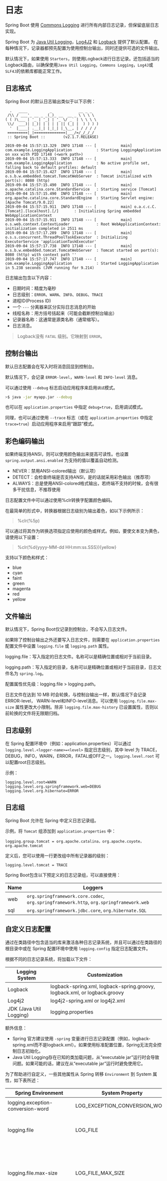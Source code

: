 # 日志

Spring Boot 使用 [Commons Logging](https://commons.apache.org/proper/commons-logging/) 进行所有内部日志记录，但保留底层日志实现。

Spring Boot 为 [Java Util Logging](https://docs.oracle.com/javase/8/docs/api//java/util/logging/package-summary.html)，[Log4J2](https://logging.apache.org/log4j/2.x/) 和 [Logback](https://logback.qos.ch/) 提供了默认配置。 在每种情况下，记录器都预先配置为使用控制台输出，同时还提供可选的文件输出。

默认情况下，如果使用 `Starters`，则使用Logback进行日志记录。还包括适当的Logback路由，以确保使用`Java Util Logging`，`Commons Logging`，`Log4J`或`SLF4J`的依赖库都能正常工作。

## 日志格式

Spring Boot 的默认日志输出类似于以下示例：

```log
  .   ____          _            __ _ _
 /\\ / ___'_ __ _ _(_)_ __  __ _ \ \ \ \
( ( )\___ | '_ | '_| | '_ \/ _` | \ \ \ \
 \\/  ___)| |_)| | | | | || (_| |  ) ) ) )
  '  |____| .__|_| |_|_| |_\__, | / / / /
 =========|_|==============|___/=/_/_/_/
 :: Spring Boot ::        (v2.1.7.RELEASE)

2019-09-04 15:57:13.329  INFO 17148 --- [           main] com.example.LoggingApplication           : Starting LoggingApplication on xxx with PID 17148 (<work path>)
2019-09-04 15:57:13.333  INFO 17148 --- [           main] com.example.LoggingApplication           : No active profile set, falling back to default profiles: default
2019-09-04 15:57:15.427  INFO 17148 --- [           main] o.s.b.w.embedded.tomcat.TomcatWebServer  : Tomcat initialized with port(s): 8080 (http)
2019-09-04 15:57:15.490  INFO 17148 --- [           main] o.apache.catalina.core.StandardService   : Starting service [Tomcat]
2019-09-04 15:57:15.490  INFO 17148 --- [           main] org.apache.catalina.core.StandardEngine  : Starting Servlet engine: [Apache Tomcat/9.0.22]
2019-09-04 15:57:15.911  INFO 17148 --- [           main] o.a.c.c.C.[Tomcat].[localhost].[/]       : Initializing Spring embedded WebApplicationContext
2019-09-04 15:57:15.911  INFO 17148 --- [           main] o.s.web.context.ContextLoader            : Root WebApplicationContext: initialization completed in 2511 ms
2019-09-04 15:57:17.289  INFO 17148 --- [           main] o.s.s.concurrent.ThreadPoolTaskExecutor  : Initializing ExecutorService 'applicationTaskExecutor'
2019-09-04 15:57:17.738  INFO 17148 --- [           main] o.s.b.w.embedded.tomcat.TomcatWebServer  : Tomcat started on port(s): 8080 (http) with context path ''
2019-09-04 15:57:17.747  INFO 17148 --- [           main] com.example.LoggingApplication           : Started LoggingApplication in 5.238 seconds (JVM running for 9.214)
```

日志输出包含以下内容：

- 日期时间：精度为毫秒
- 日志级别：`ERROR`、`WARN`、`INFO`、`DEBUG`、`TRACE`
- 进程ID(Process ID)
- 一个 `---` 分离器来区分实际日志消息的开始
- 线程名称：用方括号括起来（可能会截断控制台输出）
- 记录器名称：这通常是源类名称（通常缩写）。
- 日志消息。

> Logback没有 `FATAL` 级别。它映射到 `ERROR`。

## 控制台输出

默认日志配置会在写入时将消息回显到控制台。

默认情况下，会记录 `ERROR-level`，`WARN-level` 和 `INFO-level` 消息。

可以通过使用 `--debug` 标志启动应用程序来启用`调试`模式。

```bash
>$ java -jar myapp.jar --debug
```

也可以在 `application.properties` 中指定 `debug=true`，启用调试模式。

同理，也可以通过使用 `--trace` 标志（或在 `application.properties` 中指定 `trace=true`）启动应用程序来启用“跟踪”模式。

## 彩色编码输出

如果终端支持ANSI，则可以使用颜色输出来提高可读性。也设置 `spring.output.ansi.enabled` 为支持的值以覆盖自动检测。

- NEVER：禁用ANSI-colored输出（默认项）
- DETECT：会检查终端是否支持ANSI，是的话就采用彩色输出（推荐项）
- ALWAYS：总是使用ANSI-colored格式输出，若终端不支持的时候，会有很多干扰信息，不推荐使用

日志配置文件中可以通过使用%clr转换字配置颜色编码。

在最简单的形式中，转换器根据日志级别为输出着色，如以下示例所示：

> %clr(%5p)

可以通过将其作为转换选项指定应使用的颜色或样式。例如，要使文本变为黄色，请使用以下设置：

> %clr(%d{yyyy-MM-dd HH:mm:ss.SSS}){yellow}

支持以下颜色和样式：

- blue
- cyan
- faint
- green
- magenta
- red
- yellow

## 文件输出

默认情况下，Spring Boot仅记录到控制台，不会写入日志文件。

如果除了控制台输出之外还要写入日志文件，则需要在 `application.properties` 配置文件中设置 `logging.file` 或 `logging.path` 属性。

logging.file：写入指定的日志文件。名称可以是精确位置或相对于当前目录。

logging.path：写入指定的目录，名称可以是精确位置或相对于当前目录，日志文件名为 `spring.log`。

配置属性优先级：logging.file > logging.path。

日志文件在达到 10 MB 时会轮换，与控制台输出一样，默认情况下会记录ERROR-level， WARN-level和INFO-level消息。可以使用 `logging.file.max-size` 属性更改大小限制。除非 `logging.file.max-history` 已设置属性，否则以前轮换的文件将无限期归档。

## 日志级别

在 Spring 配置环境中（例如：application.properties）可以通过 `logging.level.<logger-name>=<level>` 指定日志级别，其中 level 为 TRACE，DEBUG，INFO，WARN，ERROR，FATAL或OFF之一。`logging.level.root` 可以配置root日志级别。

示例：

```properties
logging.level.root=WARN
logging.level.org.springframework.web=DEBUG
logging.level.org.hibernate=ERROR
```

## 日志组

Spring Boot 允许在 Spring 中定义日志记录组。

示例，将 `Tomcat` 组添加到 `application.properties` 中：

```properties
logging.group.tomcat = org.apache.catalina，org.apache.coyote，org.apache.tomcat
```

定义后，您可以使用一行更改组中所有记录器的级别：

```properties
logging.level.tomcat = TRACE
```

Spring Boot包含以下预定义的日志记录组，可以直接使用：

| Name | Loggers                                                                                 |
| ---- | --------------------------------------------------------------------------------------- |
| web  | `org.springframework.core.codec`, `org.springframework.http`, `org.springframework.web` |
| sql  | `org.springframework.jdbc.core`, `org.hibernate.SQL`                                    |

## 自定义日志配置

通过在类路径中包含适当的库来激活各种日志记录系统，并且可以通过在类路径的根目录中或在 Spring 配置环境中使用 `logging.config` 指定日志配置文件。

根据不同的日志记录系统，将加载以下文件：

| Logging System          | Customization                                                             |
| ----------------------- | ------------------------------------------------------------------------- |
| Logback                 | logback-spring.xml, logback-spring.groovy, logback.xml, or logback.groovy |
| Log4j2                  | log4j2-spring.xml or log4j2.xml                                           |
| JDK (Java Util Logging) | logging.properties                                                        |

额外信息：

- Spring 官方建议使用 `-spring` 变量进行日志记录配置（例如，logback-spring.xml而不是logback.xml）。如果使用标准配置位置，Spring无法完全控制日志初始化。
- Java Util Logging存在已知的类加载问题，从“executable jar”运行时会导致问题。如果可能的话，建议在从“executable jar”运行时避免使用它。

为了帮助进行自定义，一些其他属性从 Spring 转移 `Environment` 到 System 属性，如下表所述：

| Spring Environment                | System Property               | Comments                                                                        |
| --------------------------------- | ----------------------------- | ------------------------------------------------------------------------------- |
| logging.exception-conversion-word | LOG_EXCEPTION_CONVERSION_WORD | 记录异常时使用的转换字。                                                        |
| logging.file                      | LOG_FILE                      | 如果已定义，则在默认日志配置中使用它。                                          |
| logging.file.max-size             | LOG_FILE_MAX_SIZE             | 最大日志文件大小（如果启用了LOG_FILE）。（仅支持默认的Logback设置。）           |
| logging.file.max-history          | LOG_FILE_MAX_HISTORY          | 要保留的最大归档日志文件数（如果启用了LOG_FILE）。（仅支持默认的Logback设置。） |
| logging.path                      | LOG_PATH                      | 如果已定义，则在默认日志配置中使用它。                                          |
| logging.pattern.console           | CONSOLE_LOG_PATTERN           | 要在控制台上使用的日志模式（stdout）。（仅支持默认的Logback设置。）             |
| logging.pattern.dateformat        | LOG_DATEFORMAT_PATTERN        | 日志日期格式的Appender模式。（仅支持默认的Logback设置。）                       |
| logging.pattern.file              | FILE_LOG_PATTERN              | 要在文件中使用的日志模式（如果LOG_FILE已启用）。（仅支持默认的Logback设置。）   |
| logging.pattern.level             | LOG_LEVEL_PATTERN             | 呈现日志级别时使用的格式（默认%5p）。（仅支持默认的Logback设置。）              |
| PID                               | PID                           | 当前进程ID（如果可能，则在未定义为OS环境变量时发现）。                          |

所有受支持的日志记录系统在分析其配置文件时都可以查阅系统属性。有关 `spring-boot.jar` 示例，请参阅默认配置：

- [Logback](https://github.com/spring-projects/spring-boot/blob/master/spring-boot-project/spring-boot/src/main/resources/org/springframework/boot/logging/logback/defaults.xml)
- [Log4j 2](https://github.com/spring-projects/spring-boot/blob/master/spring-boot-project/spring-boot/src/main/resources/org/springframework/boot/logging/log4j2/log4j2.xml)
- [Java Util logging](https://github.com/spring-projects/spring-boot/blob/master/spring-boot-project/spring-boot/src/main/resources/org/springframework/boot/logging/java/logging-file.properties)

注意事项：

- 如果要在日志记录属性中使用占位符，则应使用 Spring Boot 的语法而不是底层框架的语法。值得注意的是，如果使用Logback，则应将其 `: (冒号空格)` 用作属性名称与其默认值之间的分隔符，而不是使用 `:-`。
- 您可以通过仅覆盖LOG_LEVEL_PATTERN（或logging.pattern.level使用Logback）将MDC和其他临时内容添加到日志行 。例如，如果使用 logging.pattern.level=user:%X{user} %5p，则默认日志格式包含“user”的MDC条目（如果存在）

## MDC

[MDC](https://logback.qos.ch/manual/mdc.html)：Mapped Diagnostic Context，简单来说就是日志的增强功能，如果配置了MDC，并添加了相应的key value，就会在打日志的时候把key对应的value打印出来。

内部是用ThreadLocal来实现的，可以携带当前线程的context信息。

## Logback Extensions

Spring Boot包含许多Logback扩展，可以帮助进行高级配置。可以在 `logback-spring.xml` 配置文件中使用这些扩展名。

注意事项：

- 由于标准 `logback.xml` 配置文件加载过早，因此无法在其中使用扩展。您需要使用 `logback-spring.xml` 或定义 `logging.config` 属性。
- 扩展不能与 Logback 的[配置扫描](https://logback.qos.ch/manual/configuration.html#autoScan)一起使用。

## Profile-specific Configuration

`<springProfile>`标签可以选择性地包括或排除基于 Spring 对应环境部分的配置。

在 `<configuration>` 元素内的任何位置都支持这种 `Profile sections`。使用 `name` 属性指定接受哪个环境的配置。

`<springProfile>` 标记可包含一个 profile 的名称（例如 `staging`）或 `profile expression`表达式。例如，`A profile expression` 允许表达更复杂的 profile 逻辑：`production & (eu-central | eu-west)`。更详细的信息，请查阅[参考指南](https://docs.spring.io/spring/docs/5.1.9.RELEASE/spring-framework-reference/core.html#beans-definition-profiles-java)。

示例如下：

```xml
<springProfile name="staging">
  <!-- configuration to be enabled when the "staging" profile is active -->
</springProfile>

<springProfile name="dev | staging">
  <!-- configuration to be enabled when the "dev" or "staging" profiles are active -->
</springProfile>

<springProfile name="!production">
  <!-- configuration to be enabled when the "production" profile is not active -->
</springProfile>
```

## Environment Properties

`<springProperty>`标签允许在日志配置中声明 Spring 中的属性 Environment 以便在 Logback 中使用。可以通过这种方式在 Logback 配置中访问 `application.properties` 文件中的值。

`<springProperty>` 标签的工作方式与 Logback 的标准 `<property>` 标签类似。但是，value 可以指定 `source` 属性（来自Environment），而不是指定直接属性。

如果需要将属性存储在 `local` 范围之外的其他位置，则可以使用 `scope` 属性。

如果需要默认值（如果未在中设置属性 Environment），则可以使用该 `defaultValue` 属性。

以下示例显示如何使用在Logback中定义的属性：

```xml
<springProperty scope="context" name="fluentHost" source="myapp.fluentd.host" defaultValue="localhost"/>
<appender name="FLUENT" class="ch.qos.logback.more.appenders.DataFluentAppender">
  <remoteHost>${fluentHost}</remoteHost>
  ...
</appender>
```

注意事项：

- source的值必须满足短横线隔开式(The source must be specified in kebab case (such as my.property-name). However, properties can be added to the Environment by using the relaxed rules.)

## Spring Boot中使用Logback

Logback官方网站：[Logback](https://logback.qos.ch/)。

一个在webapp程序中设置SLF4J和LOGBack的教程：[教程](https://wiki.base22.com/btg/how-to-setup-slf4j-and-logback-in-a-web-app-fast-35488048.html)。

在 `spring-boot-starter` 依赖中包含 `spring-boot-starter-logging` 依赖，以下是 `spring-boot-starter-logging` pom文件中的依赖：

```xml
<dependencies>
  <dependency>
    <groupId>ch.qos.logback</groupId>
    <artifactId>logback-classic</artifactId>
    <version>1.2.3</version>
    <scope>compile</scope>
  </dependency>
  <dependency>
    <groupId>org.apache.logging.log4j</groupId>
    <artifactId>log4j-to-slf4j</artifactId>
    <version>2.11.2</version>
    <scope>compile</scope>
  </dependency>
  <dependency>
    <groupId>org.slf4j</groupId>
    <artifactId>jul-to-slf4j</artifactId>
    <version>1.7.26</version>
    <scope>compile</scope>
  </dependency>
</dependencies>
```

可以看到，只要引入任意一个包含`spring-boot-starter`的依赖，就已经包含了 slf4j 和 logback 依赖，不需要自己去引入。

### 一个logback的示例配置

Spring 官方推荐日志框架的配置文件使用 xxx-spring.xml 这种形式，因为这种形式可以使用 `<springProperty/>` 这个标签获取 Spring 环境配置。

这里贴一个 logback-spring.xml 的示例配置文件：

```xml
<?xml version="1.0" encoding="UTF-8"?>
<!--
    日志级别从低到高分为TRACE < DEBUG < INFO < WARN < ERROR < FATAL，如果设置为WARN，则低于WARN的信息都不会输出
    scan:当此属性设置为true时，配置文件如果发生改变，将会被重新加载，默认值为true
    scanPeriod:设置监测配置文件是否有修改的时间间隔，如果没有给出时间单位，默认单位是毫秒。当scan为true时，此属性生效。默认的时间间隔为1分钟。
    debug:当此属性设置为true时，将打印出logback内部日志信息，实时查看logback运行状态。默认值为false。
-->
<configuration  scan="true" scanPeriod="10 seconds">

    <!-- 引入默认的logback配置文件 -->
    <include resource="org/springframework/boot/logging/logback/defaults.xml"/>

    <!--
        Environment Properties
        通过定义的值会被插入到logger上下文中，定义变量后，可以使“${}”来使用变量。
    -->
    <springProperty scope="context" name="springAppName" source="spring.application.name"/>
    <springProperty scope="context" name="LOG_HOME" source="logging.file.path"/>
    <property name="LOG_FILE" value="${springAppName}"/>

    <!-- 彩色日志 -->
    <!-- 彩色日志依赖的渲染类 -->
    <conversionRule conversionWord="clr"
                    converterClass="org.springframework.boot.logging.logback.ColorConverter"/>
    <conversionRule conversionWord="wex"
                    converterClass="org.springframework.boot.logging.logback.WhitespaceThrowableProxyConverter"/>
    <conversionRule conversionWord="wEx"
                    converterClass="org.springframework.boot.logging.logback.ExtendedWhitespaceThrowableProxyConverter"/>

    <!--
        %p:输出优先级，即DEBUG,INFO,WARN,ERROR,FATAL
        %r:输出自应用启动到输出该日志讯息所耗费的毫秒数
        %t:输出产生该日志事件的线程名
        %f:输出日志讯息所属的类别的类别名
        %c:输出日志讯息所属的类的全名
        %d:输出日志时间点的日期或时间，指定格式的方式： %d{yyyy-MM-dd HH:mm:ss}
        %l:输出日志事件的发生位置，即输出日志讯息的语句在他所在类别的第几行。
        %m:输出代码中指定的讯息，如log(message)中的message
        %n:输出一个换行符号
    -->

    <!-- 彩色日志格式 -->
    <property name="CONSOLE_LOG_PATTERN"
              value="${CONSOLE_LOG_PATTERN:-%clr(%d{yyyy-MM-dd HH:mm:ss.SSS}){faint} %clr(${LOG_LEVEL_PATTERN:-%5p}) %clr(${PID:- }){magenta} %clr(---){faint} %clr([%15.15t]){faint} %clr(%-40.40logger{39}){cyan} %clr(:){faint} %m%n${LOG_EXCEPTION_CONVERSION_WORD:-%wEx}}"/>

    <!--格式化输出：%d表示日期，%thread表示线程名，%-5level：级别从左显示5个字符宽度 %msg：日志消息，%n是换行符-->
    <property name="pattern"
              value="%d{yyyyMMdd:HH:mm:ss.SSS} [%thread] %-5level  %msg%n"/>

    <!--
        Appender: 设置日志信息的去向,常用的有以下几个
            ch.qos.logback.core.ConsoleAppender (控制台)
            ch.qos.logback.core.rolling.RollingFileAppender (文件大小到达指定尺寸的时候产生一个新文件)
            ch.qos.logback.core.FileAppender (文件)
    -->

    <!-- Appender to log to console -->
    <appender name="console" class="ch.qos.logback.core.ConsoleAppender">
        <!-- ThresholdFilter:阀值过滤器，过滤阈值水平以下的事件。 -->
        <filter class="ch.qos.logback.classic.filter.ThresholdFilter">
            <!-- Minimum logging level to be presented in the console logs-->
            <level>DEBUG</level>
        </filter>
        <!-- 对记录事件进行格式化 -->
        <encoder>
            <pattern>${CONSOLE_LOG_PATTERN}</pattern>
            <charset>UTF-8</charset>
        </encoder>
    </appender>

    <!-- Appender to log to file -->
    <appender name="flatFile" class="ch.qos.logback.core.rolling.RollingFileAppender">
        <!-- 被写入的文件名，可以是相对目录，也可以是绝对目录，如果上级目录不存在会自动创建 -->
        <file>${LOG_HOME}/${LOG_FILE}.log</file>
        <!-- 当发生滚动时，决定RollingFileAppender的行为，涉及文件移动和重命名。属性class定义具体的滚动策略类 -->
        <rollingPolicy class="ch.qos.logback.core.rolling.TimeBasedRollingPolicy">
            <!-- 必要节点，包含文件名及"%d"转换符，"%d"可以包含一个java.text.SimpleDateFormat指定的时间格式，默认格式是 yyyy-MM-dd -->
            <fileNamePattern>${LOG_HOME}/${LOG_FILE}.log.%i.%d{yyyy-MM-dd}.gz</fileNamePattern>
            <timeBasedFileNamingAndTriggeringPolicy class="ch.qos.logback.core.rolling.SizeAndTimeBasedFNATP">
                <maxFileSize>20MB</maxFileSize>
            </timeBasedFileNamingAndTriggeringPolicy>
            <!-- 可选节点，控制保留的归档文件的最大数量，超出数量就删除旧文件。假设设置每个月滚动，如果是6，则只保存最近6个月的文件，删除之前的旧文件 -->
            <maxHistory>7</maxHistory>
        </rollingPolicy>
        <encoder>
            <pattern>${pattern}</pattern>
            <charset>UTF-8</charset>
        </encoder>
        <!-- LevelFilter： 级别过滤器，根据日志级别进行过滤 -->
        <filter class="ch.qos.logback.classic.filter.LevelFilter">
            <level>INFO</level>
            <!-- 用于配置符合过滤条件的操作 ACCEPT：日志会被立即处理，不再经过剩余过滤器 -->
            <onMatch>ACCEPT</onMatch>
            <!-- 用于配置不符合过滤条件的操作 DENY：日志将立即被抛弃不再经过其他过滤器 -->
            <onMismatch>DENY</onMismatch>
        </filter>
    </appender>

    <!-- Appender to log to file in a JSON format -->
    <appender name="logstash" class="ch.qos.logback.core.rolling.RollingFileAppender">
        <file>${LOG_HOME}/${LOG_FILE}.json</file>
        <rollingPolicy class="ch.qos.logback.core.rolling.TimeBasedRollingPolicy">
            <fileNamePattern>${LOG_HOME}/${LOG_FILE}.json.%d{yyyy-MM-dd}.gz</fileNamePattern>
            <maxHistory>7</maxHistory>
        </rollingPolicy>
        <encoder class="net.logstash.logback.encoder.LoggingEventCompositeJsonEncoder">
            <providers>
                <timestamp>
                    <timeZone>GMT+8</timeZone>
                </timestamp>
                <pattern>
                    <pattern>
                        {
                        "severity": "%level",
                        "service": "${springAppName:-}",

                        <!--sleuth自动填充参数，用于日志追踪-->
                        "trace": "%X{X-B3-TraceId:-}",
                        "span": "%X{X-B3-SpanId:-}",
                        "parent": "%X{X-B3-ParentSpanId:-}",
                        "exportable": "%X{X-Span-Export:-}",
                        <!--sleuth自动填充参数，用于日志追踪-->

                        <!--自定义参数，过滤器拦截请求填充-->
                        "url": "%X{url:-}",
                        "ip": "%X{ip:-}",
                        "userId": "%X{userId:-}",
                        <!--自定义参数，过滤器拦截请求填充-->

                        "pid": "${PID:-}",
                        "thread": "%thread",
                        "class": "%logger{40}",
                        "column": "%F:%L",
                        "rest": "%message"
                        }
                    </pattern>
                </pattern>
            </providers>
        </encoder>
    </appender>

    <!--
        用来设置某一个包或者具体的某一个类的日志打印级别、以及指定<appender>。
        <logger>仅有一个name属性，一个可选的level和一个可选的additivity属性
        name:
            用来指定受此logger约束的某一个包或者具体的某一个类。
        level:
            用来设置打印级别，大小写无关：TRACE, DEBUG, INFO, WARN, ERROR, ALL 和 OFF，
        additivity:
            默认是true，子Logger是否继承父Logger的输出源（appender）的标志位
        <logger>可以包含零个或多个<appender-ref>元素，标识这个appender将会添加到这个logger
    -->
    <logger name="java.sql" level="info" additivity="false">
        <level value="info" />
        <appender-ref ref="console"/>
        <appender-ref ref="flatFile"/>
        <appender-ref ref="logstash"/>
    </logger>

    <!--
        也是<logger>元素，但是它是根logger。默认debug
        level:用来设置打印级别，大小写无关：TRACE, DEBUG, INFO, WARN, ERROR, ALL 和 OFF，
        <root>可以包含零个或多个<appender-ref>元素，标识这个appender将会添加到这个logger。
    -->
    <root level="INFO">
        <appender-ref ref="console"/>
        <appender-ref ref="flatFile"/>
        <appender-ref ref="logstash"/>
    </root>
</configuration>
```
